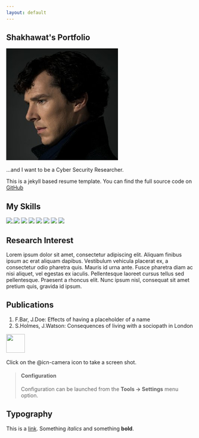 ```yaml
---
layout: default
---
```


## Shakhawat's Portfolio

<img class="profile-picture" src="sherlock.jpg">

...and I want to be a Cyber Security Researcher.

This is a jekyll based resume template. You can find the full source code on [GitHub](https://github.com/bk2dcradle/researcher)


## My Skills

![](https://img.shields.io/badge/Code-React-informational?style=flat&logo=react&color=61DAFB).![](https://img.shields.io/badge/Code-Redux-informational?style=flat&logo=Redux&color=764ABC)
![](https://img.shields.io/badge/Code-JavaScript-informational?style=flat&logo=JavaScript&color=F7DF1E)
![](https://img.shields.io/badge/Code-Ruby-informational?style=flat&logo=Ruby&color=CC342D)
![](https://img.shields.io/badge/Code-Ruby_on_Rails-informational?style=flat&logo=Ruby-On-Rails&color=CC0000)
![](https://img.shields.io/badge/Code-HTML5-informational?style=flat&logo=HTML5&color=E34F26)
![](https://img.shields.io/badge/Code-PostgreSQL-informational?style=flat&logo=PostgreSQL&color=336791)
![](https://img.shields.io/badge/Code-SQLite-informational?style=flat&logo=SQLite&color=003B57)




## Research Interest

Lorem ipsum dolor sit amet, consectetur adipiscing elit. Aliquam finibus ipsum ac erat aliquam dapibus. Vestibulum vehicula placerat ex, a consectetur odio pharetra quis. Mauris id urna ante. Fusce pharetra diam ac nisi aliquet, vel egestas ex iaculis. Pellentesque laoreet cursus tellus sed pellentesque. Praesent a rhoncus elit. Nunc ipsum nisl, consequat sit amet pretium quis, gravida id ipsum.

## Publications

1. F.Bar, J.Doe: Effects of having a placeholder of a name
2. S.Holmes, J.Watson: Consequences of living with a sociopath in London

<img src="fa-crown.svg" width="50" height="50">

Click on the @icn-camera icon to take a screen shot.

> #### <i class="fa fa-gear fa-spin fa-2x" style="color: firebrick"></i> Configuration
> Configuration can be launched from the **Tools -> Settings** menu option.

## Typography

This is a [link](http://google.com). Something *italics* and something **bold**.

